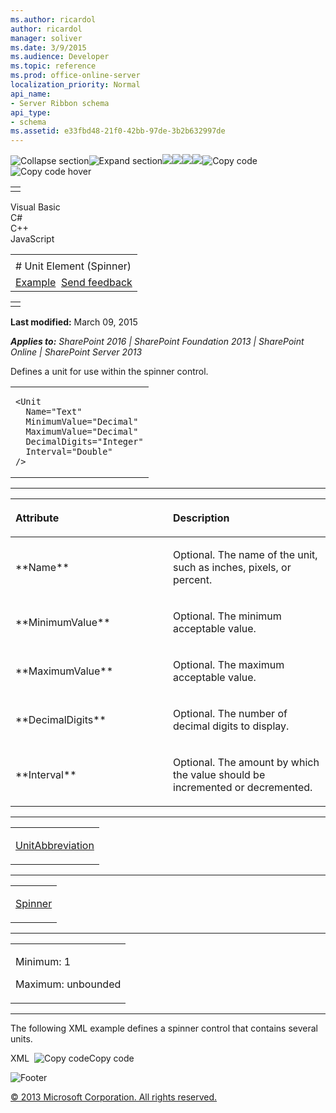 ```yaml
---
ms.author: ricardol
author: ricardol
manager: soliver
ms.date: 3/9/2015
ms.audience: Developer
ms.topic: reference
ms.prod: office-online-server
localization_priority: Normal
api_name:
- Server Ribbon schema
api_type:
- schema
ms.assetid: e33fbd48-21f0-42bb-97de-3b2b632997de
---
```


![Collapse
section](../icons/collapse_all.gif "Collapse section")![Expand
section](../icons/expand_all.gif "Expand section")![](../icons/collapse_all.gif)![](../icons/expand_all.gif)![](../icons/dropdown.gif)![](../icons/dropdownHover.gif)![Copy
code](../icons/copycode.gif "Copy code")![Copy code
hover](../icons/copycodeHighlight.gif "Copy code hover")
<table>
<tbody>
<tr class="odd">
<td align="left"></td>
</tr>
</tbody>
</table>

Visual Basic  
C\#  
C++  
JavaScript  

<table>
<tbody>
<tr class="odd">
<td align="left"><span id="runningHeaderText"></span></td>
</tr>
<tr class="even">
<td align="left"># Unit Element (Spinner)</td>
</tr>
<tr class="odd">
<td align="left"><a href="#exampleToggle">Example</a>  <span id="headfeedbackarea" class="feedbackhead"><a href="javascript:SubmitFeedback(&#39;docthis@Microsoft.com&#39;,&#39;&#39;,&#39;&#39;,&#39;&#39;,&#39;1.0.18082.1225&#39;,&#39;%0\dThank%20you%20for%20your%20feedback.%20The%20developer%20writing%20teams%20use%20your%20feedback%20to%20improve%20documentation.%20While%20we%20are%20reviewing%20your%20feedback,%20we%20may%20send%20you%20e-mail%20to%20ask%20for%20clarification%20or%20feedback%20on%20a%20solution.%20We%20do%20not%20use%20your%20e-mail%20address%20for%20any%20other%20purpose%20and%20we%20delete%20it%20after%20we%20finish%20our%20review.%0\AFor%20further%20information%20about%20the%20privacy%20policies%20of%20Microsoft,%20please%20see%20http://privacy.microsoft.com/en-us/default.aspx.%0\A%0\d&#39;,&#39;Customer%20feedback&#39;);">Send feedback</a></span></td>
</tr>
</tbody>
</table>

<table>
<colgroup>
<col width="100%" />
</colgroup>
<tbody>
<tr class="odd">
<td align="left"></td>
</tr>
</tbody>
</table>

**Last modified:** March 09, 2015

***Applies to:** SharePoint 2016 | SharePoint Foundation 2013 |
SharePoint Online | SharePoint Server 2013*

Defines a unit for use within the spinner control.

<span codelanguage="other"></span>
<table>
<colgroup>
<col width="100%" />
</colgroup>
<tbody>
<tr class="odd">
<td align="left"><pre><code>&lt;Unit
  Name=&quot;Text&quot;
  MinimumValue=&quot;Decimal&quot;
  MaximumValue=&quot;Decimal&quot;
  DecimalDigits=&quot;Integer&quot;
  Interval=&quot;Double&quot;
/&gt;</code></pre></td>
</tr>
</tbody>
</table>


-----------------------------------------------------------------------------------------------------------------------------------------------------------------------------------------------

<table>
<colgroup>
<col width="50%" />
<col width="50%" />
</colgroup>
<thead>
<tr class="header">
<th align="left"><p>Attribute</p></th>
<th align="left"><p>Description</p></th>
</tr>
</thead>
<tbody>
<tr class="odd">
<td align="left"><p>**Name**</p></td>
<td align="left"><p>Optional. The name of the unit, such as inches, pixels, or percent.</p></td>
</tr>
<tr class="even">
<td align="left"><p>**MinimumValue**</p></td>
<td align="left"><p>Optional. The minimum acceptable value.</p></td>
</tr>
<tr class="odd">
<td align="left"><p>**MaximumValue**</p></td>
<td align="left"><p>Optional. The maximum acceptable value.</p></td>
</tr>
<tr class="even">
<td align="left"><p>**DecimalDigits**</p></td>
<td align="left"><p>Optional. The number of decimal digits to display.</p></td>
</tr>
<tr class="odd">
<td align="left"><p>**Interval**</p></td>
<td align="left"><p>Optional. The amount by which the value should be incremented or decremented.</p></td>
</tr>
</tbody>
</table>


---------------------------------------------------------------------------------------------------------------------------------------------------------------------------------------------------

<table>
<colgroup>
<col width="100%" />
</colgroup>
<tbody>
<tr class="odd">
<td align="left"><p><a href="unitabbreviation-element.htm">UnitAbbreviation</a></p></td>
</tr>
</tbody>
</table>


----------------------------------------------------------------------------------------------------------------------------------------------------------------------------------------------------

<table>
<colgroup>
<col width="100%" />
</colgroup>
<tbody>
<tr class="odd">
<td align="left"><p><a href="spinner-element.htm">Spinner</a></p></td>
</tr>
</tbody>
</table>


------------------------------------------------------------------------------------------------------------------------------------------------------------------------------------------------

<table>
<colgroup>
<col width="100%" />
</colgroup>
<tbody>
<tr class="odd">
<td align="left"><p>Minimum: 1</p>
<p>Maximum: unbounded</p></td>
</tr>
</tbody>
</table>


------------------------------------------------------------------------------------------------------------------------------------------------------------------------------------------

The following XML example defines a spinner control that contains
several units.

<span codelanguage="xmlLang"></span>
XML 
<span class="copyCode" onclick="CopyCode(this)"
onkeypress="CopyCode_CheckKey(this, event)"
onmouseover="ChangeCopyCodeIcon(this)"
onmouseout="ChangeCopyCodeIcon(this)" tabindex="0">![Copy
code](../icons/copycode.gif "Copy code")Copy code</span>
    <Spinner
       Id="Ribbon.Table.Layout.Properties.TableWidth"
       DefaultUnit="inch"
       DefaultValue="1.5"
       AltUpArrow="$Resources:core,cui_spnUpAlt;"
       AltDownArrow="$Resources:core,cui_spnDownAlt;"
       AccelerationInterval="125"
       MultiplierInterval="2000"
       Command="SetTableWidth"
       ImeEnabled="false"
       QueryCommand="QueryTableWidth"
       ToolTipTitle="$Resources:core,LabelTableWidth;"
       ToolTipDescription="$Resources:core,cui_stt_ButWidthHeightMenuTableWidthTooltip;"
       Sequence="30"
       TemplateAlias="o1"
    >
      <Unit
          Name="inch"
          MinimumValue="0.1"
          MaximumValue="200"
          DecimalDigits="1"
          Interval="0.1"
      >
        <UnitAbbreviation Value="in" />
        <UnitAbbreviation Value="&quot;"/>
      </Unit>
      <Unit
          Name="pixel"
          MinimumValue="1"
          MaximumValue="2000"
          DecimalDigits="0"
          Interval="5"
      >
        <UnitAbbreviation Value="px" />
      </Unit>
      <Unit
          Name="centimeter"
          MinimumValue="0.1"
          MaximumValue="500"
          DecimalDigits="1"
          Interval="0.5"
      >
        <UnitAbbreviation Value="cm" />
      </Unit>
      <Unit
          Name="percent"
          MinimumValue="1"
          MaximumValue="100"
          DecimalDigits="0"
          Interval="1"
      >
        <UnitAbbreviation Value="%" />
      </Unit>
    </Spinner>

![Footer](../icons/footer.gif "Footer")

[© 2013 Microsoft Corporation. All rights
reserved.](office-2013-documentation-copyright-notice.htm)




